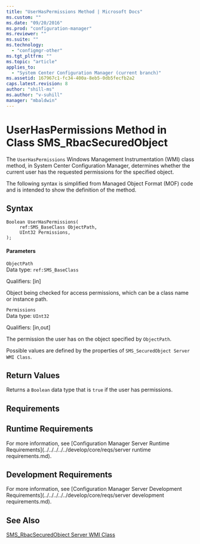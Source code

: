 ```yaml
---
title: "UserHasPermissions Method | Microsoft Docs"
ms.custom: ""
ms.date: "09/20/2016"
ms.prod: "configuration-manager"
ms.reviewer: ""
ms.suite: ""
ms.technology:
  - "configmgr-other"
ms.tgt_pltfrm: ""
ms.topic: "article"
applies_to:
  - "System Center Configuration Manager (current branch)"
ms.assetid: 167967c1-fc34-400a-8eb5-0db5fecfb2a2
caps.latest.revision: 8
author: "shill-ms"
ms.author: "v-suhill"
manager: "mbaldwin"
---
```

# UserHasPermissions Method in Class SMS_RbacSecuredObject
The `UserHasPermissions` Windows Management Instrumentation (WMI) class method, in System Center Configuration Manager, determines whether the current user has the requested permissions for the specified object.  

 The following syntax is simplified from Managed Object Format (MOF) code and is intended to show the definition of the method.  

## Syntax  

```  
Boolean UserHasPermissions(  
     ref:SMS_BaseClass ObjectPath,  
     UInt32 Permissions,  
);  
```  

#### Parameters  
 `ObjectPath`  
 Data type: `ref:SMS_BaseClass`  

 Qualifiers: [in]  

 Object being checked for access permissions, which can be a class name or instance path.  

 `Permissions`  
 Data type: `UInt32`  

 Qualifiers: [in,out]  

 The permission the user has on the object specified by `ObjectPath`.  

 Possible values are defined by the properties of `SMS_SecuredObject Server WMI Class`.  

## Return Values  
 Returns a `Boolean` data type that is `true` if the user has permissions.  

## Requirements  

## Runtime Requirements  
 For more information, see [Configuration Manager Server Runtime Requirements](../../../../../develop/core/reqs/server runtime requirements.md).  

## Development Requirements  
 For more information, see [Configuration Manager Server Development Requirements](../../../../../develop/core/reqs/server development requirements.md).  

## See Also  
 [SMS_RbacSecuredObject Server WMI Class](../../../../../develop/reference/core/servers/configure/sms_rbacsecuredobject-server-wmi-class.md)
